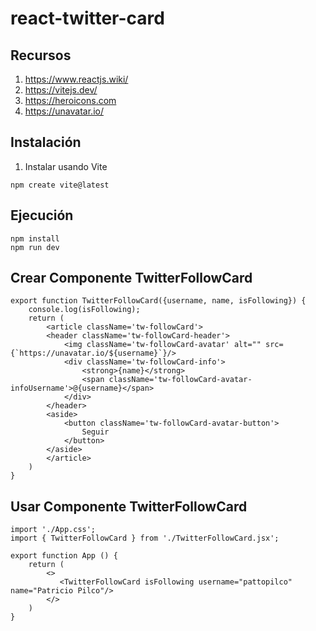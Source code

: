 # react-twitter-card

## Recursos

1. https://www.reactjs.wiki/
2. https://vitejs.dev/
3. https://heroicons.com
4. https://unavatar.io/



## Instalación
1. Instalar usando Vite 
```
npm create vite@latest
```
## Ejecución
```
npm install
npm run dev
```
## Crear Componente TwitterFollowCard

```
export function TwitterFollowCard({username, name, isFollowing}) {
    console.log(isFollowing);
    return (
        <article className='tw-followCard'>
        <header className='tw-followCard-header'>
            <img className='tw-followCard-avatar' alt="" src={`https://unavatar.io/${username}`}/>
            <div className='tw-followCard-info'>
                <strong>{name}</strong>
                <span className='tw-followCard-avatar-infoUsername'>@{username}</span>
            </div>
        </header>
        <aside>
            <button className='tw-followCard-avatar-button'>
                Seguir
            </button>
        </aside>
        </article>
    )
}
```

## Usar Componente TwitterFollowCard

```
import './App.css';
import { TwitterFollowCard } from './TwitterFollowCard.jsx';

export function App () {
    return (
        <>
           <TwitterFollowCard isFollowing username="pattopilco" name="Patricio Pilco"/>
        </>
    )
}
```



